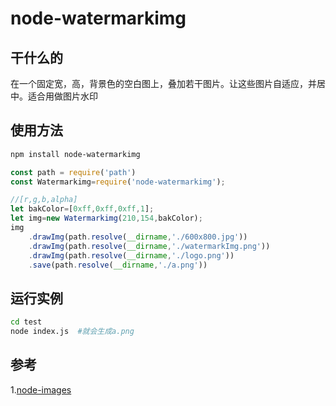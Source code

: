  node-watermarkimg
=================
干什么的
-----
在一个固定宽，高，背景色的空白图上，叠加若干图片。让这些图片自适应，并居中。适合用做图片水印

使用方法
-----
```sh
npm install node-watermarkimg
```
```js
const path = require('path')
const Watermarkimg=require('node-watermarkimg');

//[r,g,b,alpha]
let bakColor=[0xff,0xff,0xff,1];
let img=new Watermarkimg(210,154,bakColor);
img
    .drawImg(path.resolve(__dirname,'./600x800.jpg'))
    .drawImg(path.resolve(__dirname,'./watermarkImg.png'))
    .drawImg(path.resolve(__dirname,'./logo.png'))
    .save(path.resolve(__dirname,'./a.png'))
```

运行实例
-----
```sh
cd test
node index.js  #就会生成a.png
```

参考
-----
1.[node-images](https://github.com/zhangyuanwei/node-images)



